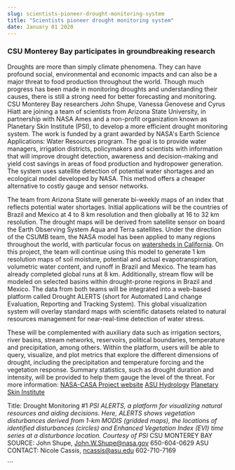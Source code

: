 ```yaml
---
slug: scientists-pioneer-drought-monitoring-system
title: "Scientists pioneer drought monitoring system"
date: January 01 2020
---
```


 
<h3>CSU Monterey Bay participates in groundbreaking research</h3>
<p>
  Droughts are more than simply climate phenomena. They can have profound
  social, environmental and economic impacts and can also be a major threat to
  food production throughout the world. Though much progress has been made in
  monitoring droughts and understanding their causes, there is still a strong
  need for better forecasting and monitoring. CSU Monterey Bay researchers John
  Shupe, Vanessa Genovese and Cyrus Hiatt are joining a team of scientists from
  Arizona State University, in partnership with NASA Ames and a non-profit
  organization known as Planetary Skin Institute (PSI), to develop a more
  efficient drought monitoring system. The work is funded by a grant awarded by
  NASA's Earth Science Applications: Water Resources program. The goal is to
  provide water managers, irrigation districts, policymakers and scientists with
  information that will improve drought detection, awareness and decision-making
  and yield cost savings in areas of food production and hydropower generation.
  The system uses satellite detection of potential water shortages and an
  ecological model developed by NASA. This method offers a cheaper alternative
  to costly gauge and sensor networks.
</p>
<p>
  The team from Arizona State will generate bi-weekly maps of an index that
  reflects potential water shortages. Initial applications will be the countries
  of Brazil and Mexico at 4 to 8 km resolution and then globally at 16 to 32 km
  resolution. The drought maps will be derived from satellite sensor on board
  the Earth Observing System Aqua and Terra satellites. Under the direction of
  the CSUMB team, the NASA model has been applied to many regions throughout the
  world, with particular focus on
  <a href="https://geo.arc.nasa.gov/sge/casa/">watersheds in California</a>. On
  this project, the team will continue using this model to generate 1 km
  resolution maps of soil moisture, potential and actual evapotranspiration,
  volumetric water content, and runoff in Brazil and Mexico. The team has
  already completed global runs at 8 km. Additionally, stream flow will be
  modeled on selected basins within drought-prone regions in Brazil and Mexico.
  The data from both teams will be integrated into a web-based platform called
  Drought ALERTS (short for Automated Land change Evaluation, Reporting and
  Tracking System). This global visualization system will overlay standard maps
  with scientific datasets related to natural resources management for
  near-real-time detection of water stress.
</p>
<p>
  These will be complemented with auxiliary data such as irrigation sectors,
  river basins, stream networks, reservoirs, political boundaries, temperature
  and precipitation, among others. Within the platform, users will be able to
  query, visualize, and plot metrics that explore the different dimensions of
  drought, including the precipitation and temperature forcing and the
  vegetation response. Summary statistics, such as drought duration and
  intensity, will be provided to help them gauge the level of the threat. For
  more information:
  <a href="https://geo.arc.nasa.gov/sge/casa/">NASA-CASA Project website</a>
  <a href="https://hydrology.asu.edu">ASU Hydrology</a>
  <a href="https://planetaryskin.org/rd-programs/water/global-drought-monitoring"
    >Planetary Skin Institute</a
  >
</p>
<p>
  Title: Drought Monitoring #1
  <em
    >PSI ALERTS, a platform for visualizing natural resources and aiding
    decisions. Here, ALERTS shows vegetation disturbances derived from 1-km
    MODIS (gridded maps), the locations of identified disturbances (circles) and
    Enhanced Vegetation Index (EVI) time series at a disturbance location.
    Courtesy of PSI</em
  >
  CSU MONTEREY BAY SOURCE: John Shupe,
  <a
    href="&#x6d;&#x61;&#x69;&#108;&#116;&#111;:&#x4a;&#x6f;&#x68;&#110;&#46;&#87;.&#x53;&#x68;&#x75;&#112;&#101;&#64;n&#x61;&#x73;&#x61;&#46;&#103;&#111;v"
    >John.W.Shupe@nasa.gov</a
  >
  650-604-0629 ASU CONTACT: Nicole Cassis,
  <a
    href="m&#97;&#105;&#108;&#116;&#111;&#58;&#x6e;&#x63;&#x61;&#x73;&#x73;&#x69;&#x73;&#64;&#97;&#115;&#117;&#46;&#101;&#100;&#117;"
    >ncassis@asu.edu</a
  >
  602-710-7169
</p>
```
